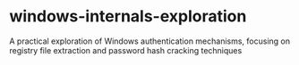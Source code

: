# windows-internals-exploration
A practical exploration of Windows authentication mechanisms, focusing on registry file extraction and password hash cracking techniques
